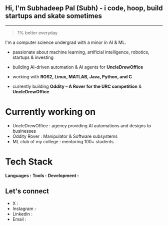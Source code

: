 ## Hi, I'm Subhadeep Pal (Subh) - i code, hoop, build startups and skate sometimes 
---
> 1% better everyday

I'm a computer science undergrad with a minor in AI & ML. 
* passionate about machine learning, artificial intelligence, robotics, startups & investing
* building AI-driven automation & AI agents for **UncleDrewOffice**
* working with **ROS2, Linux, MATLAB, Java, Python, and C**

* currently building **Oddity – A Rover for the URC competition** & **UncleDrewOffice**

# Currently working on 
- UncleDrewOffice : agency providing AI automations and designs to businesses
- Oddity Rover : Manipulator & Software subsystems
- ML club of my college : mentoring 100+ students

# Tech Stack 
**Languages :** 
**Tools :** 
**Development :** 

## Let's connect 
- X :
- Instagram :
- Linkedin :
- Email : 
